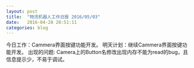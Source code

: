 ```yaml
---
layout:	post
title:	"物流机器人工作日报 2016/05/03"
date:	2016-04-28 20:51:11
categories: blog
---
```


今日工作：Cammera界面按键功能开发。
明天计划：继续Cammera界面按键功能开发。
出现的问题:
	Camera上的Button名修改出现内存不能为read的bug，且信息提示少，不易于调试。

